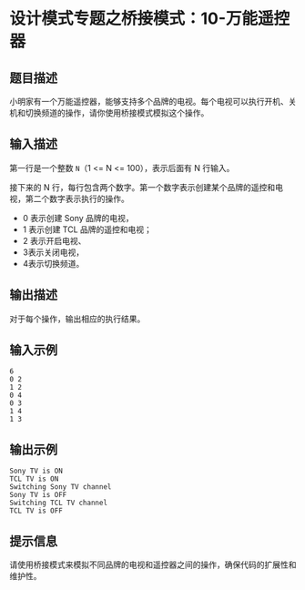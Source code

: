 # 设计模式专题之桥接模式：10-万能遥控器

## 题目描述
小明家有一个万能遥控器，能够支持多个品牌的电视。每个电视可以执行开机、关机和切换频道的操作，请你使用桥接模式模拟这个操作。

## 输入描述
第一行是一个整数 `N`（1 <= N <= 100），表示后面有 N 行输入。

接下来的 N 行，每行包含两个数字。第一个数字表示创建某个品牌的遥控和电视，第二个数字表示执行的操作。
- 0 表示创建 Sony 品牌的电视，
- 1 表示创建 TCL 品牌的遥控和电视；
- 2 表示开启电视、
- 3表示关闭电视，
- 4表示切换频道。

## 输出描述
对于每个操作，输出相应的执行结果。

## 输入示例
```
6
0 2
1 2
0 4
0 3
1 4
1 3
```

## 输出示例
```
Sony TV is ON
TCL TV is ON
Switching Sony TV channel
Sony TV is OFF
Switching TCL TV channel
TCL TV is OFF
```

## 提示信息
请使用桥接模式来模拟不同品牌的电视和遥控器之间的操作，确保代码的扩展性和维护性。

